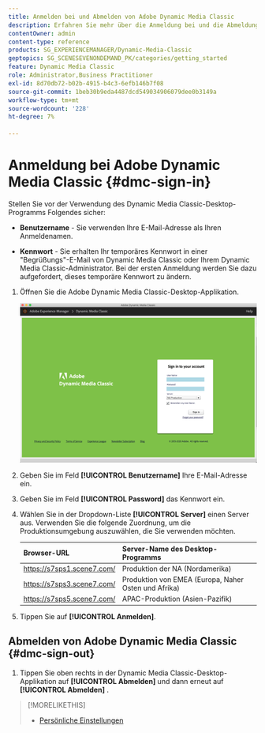 ```yaml
---
title: Anmelden bei und Abmelden von Adobe Dynamic Media Classic
description: Erfahren Sie mehr über die Anmeldung bei und die Abmeldung von der Adobe Dynamic Media Classic und die Verbindung zu einem Produktionsumgebungs-Server in Nordamerika (NA) oder Europa, dem Nahen Osten, Afrika (EMEA) oder Asien-Pazifik (APAC).
contentOwner: admin
content-type: reference
products: SG_EXPERIENCEMANAGER/Dynamic-Media-Classic
geptopics: SG_SCENESEVENONDEMAND_PK/categories/getting_started
feature: Dynamic Media Classic
role: Administrator,Business Practitioner
exl-id: 8d70db72-b02b-4915-b4c3-6efb146b7f08
source-git-commit: 1beb30b9eda4487dcd549034906079dee0b3149a
workflow-type: tm+mt
source-wordcount: '228'
ht-degree: 7%

---
```


<!-- UPDATE THIS TOPIC AFTER DECEMBER 31, 2020!!!!! -->

# Anmeldung bei Adobe Dynamic Media Classic {#dmc-sign-in}

Stellen Sie vor der Verwendung des Dynamic Media Classic-Desktop-Programms Folgendes sicher:

* **Benutzername**  - Sie verwenden Ihre E-Mail-Adresse als Ihren Anmeldenamen.

* **Kennwort**  - Sie erhalten Ihr temporäres Kennwort in einer &quot;Begrüßungs&quot;-E-Mail von Dynamic Media Classic oder Ihrem Dynamic Media Classic-Administrator. Bei der ersten Anmeldung werden Sie dazu aufgefordert, dieses temporäre Kennwort zu ändern.

1. Öffnen Sie die Adobe Dynamic Media Classic-Desktop-Applikation.

   ![Anmeldung bei Dynamic Media Classic](/help/assets/dmclassic-login1.png)

1. Geben Sie im Feld **[!UICONTROL Benutzername]** Ihre E-Mail-Adresse ein.
1. Geben Sie im Feld **[!UICONTROL Password]** das Kennwort ein.
1. Wählen Sie in der Dropdown-Liste **[!UICONTROL Server]** einen Server aus.
Verwenden Sie die folgende Zuordnung, um die Produktionsumgebung auszuwählen, die Sie verwenden möchten.

   | Browser-URL | Server-Name des Desktop-Programms |
   |---|---|
   | https://s7sps1.scene7.com/ | Produktion der NA (Nordamerika) |
   | https://s7sps3.scene7.com/ | Produktion von EMEA (Europa, Naher Osten und Afrika) |
   | https://s7sps5.scene7.com/ | APAC-Produktion (Asien-Pazifik) |

1. Tippen Sie auf **[!UICONTROL Anmelden]**.

## Abmelden von Adobe Dynamic Media Classic {#dmc-sign-out}

1. Tippen Sie oben rechts in der Dynamic Media Classic-Desktop-Applikation auf **[!UICONTROL Abmelden]** und dann erneut auf **[!UICONTROL Abmelden]** .

>[!MORELIKETHIS]
>
>* [Persönliche Einstellungen](personal-setup.md#personal_setup)

